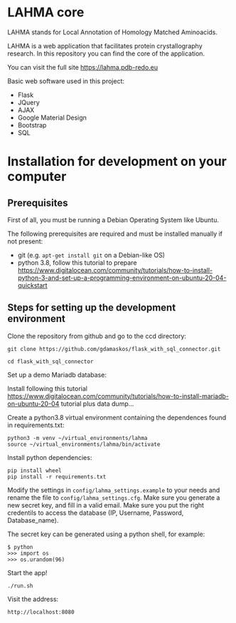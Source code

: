 # LAHMA core

LAHMA stands for Local Annotation of Homology Matched Aminoacids.

LAHMA is a web application that facilitates protein crystallography research. In this repository you can find the core of the application.

You can visit the full site https://lahma.pdb-redo.eu

Basic web software used in this project:
* Flask
* JQuery
* AJAX
* Google Material Design
* Bootstrap
* SQL

# Installation for development on your computer

## Prerequisites

First of all, you must be running a Debian Operating System like Ubuntu.

The following prerequisites are required and must be installed manually if not present:

* git (e.g. `apt-get install git` on a Debian-like OS)
* python 3.8, follow this tutorial to prepare https://www.digitalocean.com/community/tutorials/how-to-install-python-3-and-set-up-a-programming-environment-on-ubuntu-20-04-quickstart

## Steps for setting up the development environment

Clone the repository from github and go to the ccd directory:

    git clone https://github.com/gdamaskos/flask_with_sql_connector.git
    
    cd flask_with_sql_connector

Set up a demo Mariadb database:

Install following this tutorial https://www.digitalocean.com/community/tutorials/how-to-install-mariadb-on-ubuntu-20-04
tutorial plus data dump...

Create a python3.8 virtual environment containing the dependences found in requirements.txt:

    python3 -m venv ~/virtual_environments/lahma
    source ~/virtual_environments/lahma/bin/activate

Install python dependencies:

    pip install wheel
    pip install -r requirements.txt

Modify the settings in `config/lahma_settings.example` to your needs and rename the
file to `config/lahma_settings.cfg`. Make sure you generate a new secret key,
and fill in a valid email. Make sure you put the right credentils to access the database (IP, Username, Password, Database_name).

The secret key can be generated using a python shell, for example:

	$ python
	>>> import os
	>>> os.urandom(96)

Start the app!

    ./run.sh

Visit the address:

    http://localhost:8080
